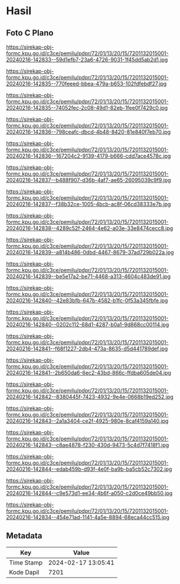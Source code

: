 # Hasil

## Foto C Plano

https://sirekap-obj-formc.kpu.go.id/c3ce/pemilu/pdpr/72/01/13/20/15/7201132015001-20240216-142833--59d1efb7-23a6-4726-9031-1f45dd5ab2d1.jpg

https://sirekap-obj-formc.kpu.go.id/c3ce/pemilu/pdpr/72/01/13/20/15/7201132015001-20240216-142835--770feeed-bbea-479a-b653-102fdfebdf27.jpg

https://sirekap-obj-formc.kpu.go.id/c3ce/pemilu/pdpr/72/01/13/20/15/7201132015001-20240216-142835--74052fec-2c08-49d1-82eb-1fee0f7429c0.jpg

https://sirekap-obj-formc.kpu.go.id/c3ce/pemilu/pdpr/72/01/13/20/15/7201132015001-20240216-142836--798ceafc-dbcd-4b48-8420-81e840f7eb70.jpg

https://sirekap-obj-formc.kpu.go.id/c3ce/pemilu/pdpr/72/01/13/20/15/7201132015001-20240216-142836--167204c2-9139-4179-b666-cdd7ace4578c.jpg

https://sirekap-obj-formc.kpu.go.id/c3ce/pemilu/pdpr/72/01/13/20/15/7201132015001-20240216-142837--b488f907-d36b-4af7-ae65-26095039c9f9.jpg

https://sirekap-obj-formc.kpu.go.id/c3ce/pemilu/pdpr/72/01/13/20/15/7201132015001-20240216-142837--f38b32ce-1005-4bcb-ac8f-06cd38333e7b.jpg

https://sirekap-obj-formc.kpu.go.id/c3ce/pemilu/pdpr/72/01/13/20/15/7201132015001-20240216-142838--4289c52f-2464-4e62-a03e-33e8474cecc8.jpg

https://sirekap-obj-formc.kpu.go.id/c3ce/pemilu/pdpr/72/01/13/20/15/7201132015001-20240216-142839--a814b486-0dbd-4467-8679-37ad729b022a.jpg

https://sirekap-obj-formc.kpu.go.id/c3ce/pemilu/pdpr/72/01/13/20/15/7201132015001-20240216-142839--be5e17a2-be71-4468-a313-4604c483de91.jpg

https://sirekap-obj-formc.kpu.go.id/c3ce/pemilu/pdpr/72/01/13/20/15/7201132015001-20240216-142840--42e83bfb-647b-4582-b1fc-0f53a345fbfe.jpg

https://sirekap-obj-formc.kpu.go.id/c3ce/pemilu/pdpr/72/01/13/20/15/7201132015001-20240216-142840--0202c112-68d1-4287-b0a1-9d868cc00114.jpg

https://sirekap-obj-formc.kpu.go.id/c3ce/pemilu/pdpr/72/01/13/20/15/7201132015001-20240216-142841--f68f1227-2db4-473a-8635-d5d441789def.jpg

https://sirekap-obj-formc.kpu.go.id/c3ce/pemilu/pdpr/72/01/13/20/15/7201132015001-20240216-142841--2b650da6-6ec2-43bd-866c-ffdba605de04.jpg

https://sirekap-obj-formc.kpu.go.id/c3ce/pemilu/pdpr/72/01/13/20/15/7201132015001-20240216-142842--8380445f-7423-4932-9e4e-0668b19ed252.jpg

https://sirekap-obj-formc.kpu.go.id/c3ce/pemilu/pdpr/72/01/13/20/15/7201132015001-20240216-142843--2a1a3404-ce2f-4925-980e-8caf4159a140.jpg

https://sirekap-obj-formc.kpu.go.id/c3ce/pemilu/pdpr/72/01/13/20/15/7201132015001-20240216-142843--c8ae4878-f230-430d-9473-5c4d7f7418f1.jpg

https://sirekap-obj-formc.kpu.go.id/c3ce/pemilu/pdpr/72/01/13/20/15/7201132015001-20240216-142844--edab459b-d93f-4e0f-ba9b-ba5cb52c7302.jpg

https://sirekap-obj-formc.kpu.go.id/c3ce/pemilu/pdpr/72/01/13/20/15/7201132015001-20240216-142844--c9e573d1-ee34-4b6f-a050-c2d0ce49bb50.jpg

https://sirekap-obj-formc.kpu.go.id/c3ce/pemilu/pdpr/72/01/13/20/15/7201132015001-20240216-142834--454e71ad-1141-4a5e-8894-68eca44cc515.jpg


## Metadata

| Key        | Value               |
| ---------- | ------------------- |
| Time Stamp | 2024-02-17 13:05:41 |
| Kode Dapil | 7201                |



